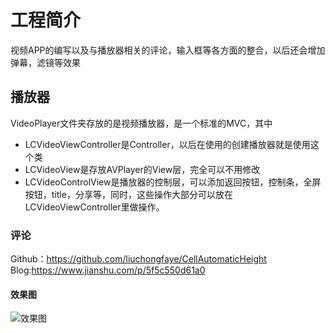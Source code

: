 # 工程简介
视频APP的编写以及与播放器相关的评论，输入框等各方面的整合，以后还会增加弹幕，滤镜等效果

## 播放器
VideoPlayer文件夹存放的是视频播放器，是一个标准的MVC，其中
  - LCVideoViewController是Controller，以后在使用的创建播放器就是使用这个类
  - LCVideoView是存放AVPlayer的View层，完全可以不用修改
  - LCVideoControlView是播放器的控制层，可以添加返回按钮，控制条，全屏按钮，title，分享等，同时，这些操作大部分可以放在LCVideoViewController里做操作。
  
### 评论
Github：https://github.com/liuchongfaye/CellAutomaticHeight
Blog:https://www.jianshu.com/p/5f5c550d61a0

#### 效果图
![效果图](https://upload-images.jianshu.io/upload_images/10887362-d273940a446161dc.png?imageMogr2/auto-orient/)
